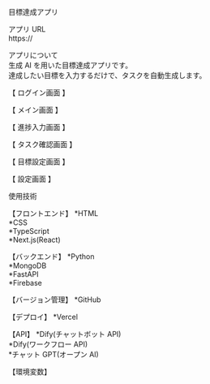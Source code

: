 目標達成アプリ

アプリ URL<br>
https://

アプリについて<br>
生成 AI を用いた目標達成アプリです。<br>
達成したい目標を入力するだけで、タスクを自動生成します。<br>

【 ログイン画面 】<br>

【 メイン画面 】<br>

【 進捗入力画面 】<br>

【 タスク確認画面 】<br>

【 目標設定画面 】<br>

【 設定画面 】<br>

使用技術<br>

【フロントエンド】
*HTML<br>
*CSS<br>
*TypeScript<br>
*Next.js(React)<br>

【バックエンド】
*Python<br>
*MongoDB<br>
*FastAPI<br>
*Firebase<br>

【バージョン管理】
\*GitHub<br>

【デプロイ】
\*Vercel<br>

【API】
*Dify(チャットボット API)<br>
*Dify(ワークフロー API)<br> \*チャット GPT(オープン AI)<br>

【環境変数】
